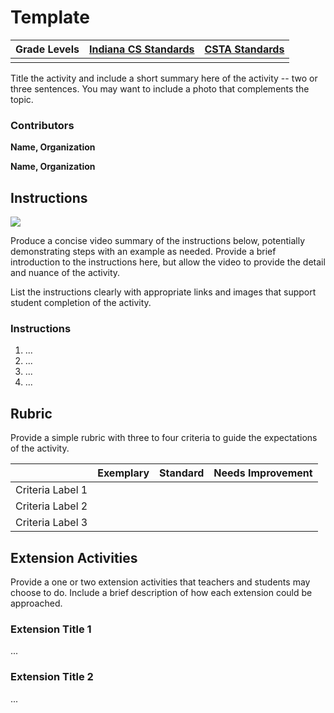 # Template

| **Grade Levels** | ****[**Indiana CS Standards**](https://www.doe.in.gov/sites/default/files/wf-stem/ind-k-12-computer-science-standards.pdf)**** | ****[**CSTA Standards**](https://www.csteachers.org/page/standards)**** |
| ---------------- | ------------------------------------------------------------------------------------------------------------------------------ | ----------------------------------------------------------------------- |
|                  |                                                                                                                                |                                                                         |

Title the activity and include a short summary here of the activity -- two or three sentences. You may want to include a photo that complements the topic.

### Contributors

**Name, Organization**

**Name, Organization**

## **Instructions**

![](https://lh4.googleusercontent.com/xvzWGSVBkwIgOJ98U9QaPHhx3i9ZGLvROEHJ2t4-z83uyFN3Ca680iM-GgnGf\_4sJtuYgWsoNYsS0EDazAvGe1uzjUt4dbfoVgIOjrL5gWNZUIJRRuPxsZ1JMntD0F8EGiVhEd3d=s0)

Produce a concise video summary of the instructions below, potentially demonstrating steps with an example as needed. Provide a brief introduction to the instructions here, but allow the video to provide the detail and nuance of the activity.

List the instructions clearly with appropriate links and images that support student completion of the activity.

### **Instructions**

1. ...
2. ...
3. ...
4. ...

## **Rubric**

Provide a simple rubric with three to four criteria to guide the expectations of the activity.

|                  | Exemplary | Standard | Needs Improvement |
| ---------------- | --------- | -------- | ----------------- |
| Criteria Label 1 |           |          |                   |
| Criteria Label 2 |           |          |                   |
| Criteria Label 3 |           |          |                   |

## **Extension Activities**

Provide a one or two extension activities that teachers and students may choose to do. Include a brief description of how each extension could be approached.

### Extension Title 1

...

### Extension Title 2

...
